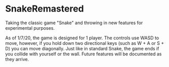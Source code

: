 # SnakeRemastered
Taking the classic game "Snake" and throwing in new features for experimental purposes.

As of 1/7/20, the game is designed for 1 player. The controls use WASD to move, however, if you hold down two directional keys (such as W + A or S + D) you can move diagonally. Just like in standard Snake, the game ends if you collide with yourself or the wall. Future features will be documented as they arrive.
